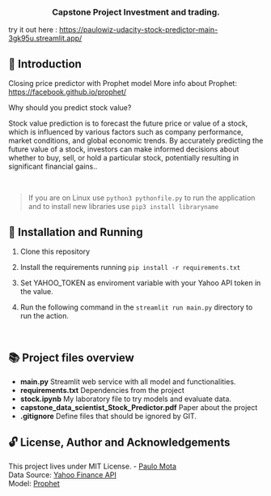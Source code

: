 
  
<!-- PROJECT -->  
<p align="center">  
  <h3 align="center">   
   Capstone Project Investment and trading.  
  </h3>   
</p>  
  
 try it out here : https://paulowiz-udacity-stock-predictor-main-3gk95u.streamlit.app/
 
  
<!-- ABOUT THE PROJECT -->  
## 🤔 Introduction  
Closing price predictor with Prophet model
More info about Prophet: https://facebook.github.io/prophet/

Why should you predict stock value?

Stock value prediction is to forecast the future price or value of a stock, which is influenced by various factors such as company performance, market conditions, and global economic trends. By accurately predicting the future value of a stock, investors can make informed decisions about whether to buy, sell, or hold a particular stock, potentially resulting in significant financial gains..  
  
<br />   
  
  
<!-- INSTALLATION -->  
  

> If you are on Linux use `python3 pythonfile.py` to run the application
> and to install new libraries use `pip3 install libraryname`

 
  
## 🔨 Installation and Running  
  
1. Clone this repository  
  
2. Install the requirements running  `pip install -r requirements.txt`  
  
3. Set YAHOO_TOKEN as enviroment variable with your Yahoo API token in the value.

4. Run the following command in the `streamlit run main.py` directory to run the action. 

<br />  
  
<!-- File Overview -->  
  
## 📚 Project files overview
  
- **main.py**  Streamlit web service with all model and functionalities.
- **requirements.txt**  Dependencies from the project
- **stock.ipynb**  My laboratory file to try models and evaluate data.
- **capstone_data_scientist_Stock_Predictor.pdf**  Paper about the project
- **.gitignore**  Define files that should be ignored by GIT.

## 🔓 License, Author and Acknowledgements

This project lives under MIT License. - [Paulo Mota](https://www.linkedin.com/in/paulo-mota-955218a2/)<br>
Data Source: [Yahoo Finance API](https://financeapi.net/)<br>
Model: [Prophet](https://facebook.github.io/prophet/)
<br />
